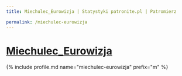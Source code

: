 ```yaml
---
title: Miechulec_Eurowizja | Statystyki patronite.pl | Patromierz

permalink: /miechulec-eurowizja
---
```


# [Miechulec_Eurowizja](https://patronite.pl/miechulec-eurowizja)

{% include profile.md name="miechulec-eurowizja" prefix="m" %}
